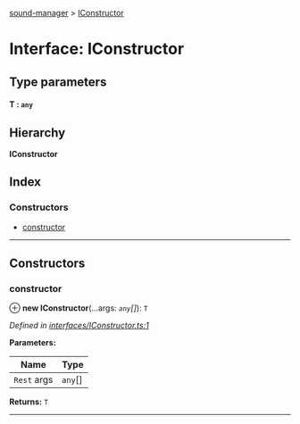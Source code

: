 [sound-manager](../README.md) > [IConstructor](../interfaces/iconstructor.md)

# Interface: IConstructor

## Type parameters
#### T :  `any`
## Hierarchy

**IConstructor**

## Index

### Constructors

* [constructor](iconstructor.md#constructor)

---

## Constructors

<a id="constructor"></a>

###  constructor

⊕ **new IConstructor**(...args: *`any`[]*): `T`

*Defined in [interfaces/IConstructor.ts:1](https://github.com/furkleindustries/sound-manager/blob/5232f22/src/interfaces/IConstructor.ts#L1)*

**Parameters:**

| Name | Type |
| ------ | ------ |
| `Rest` args | `any`[] |

**Returns:** `T`

___

